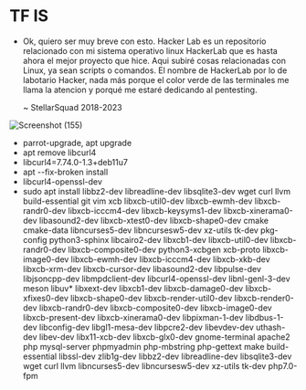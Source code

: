 # TF IS
* Ok, quiero ser muy breve con esto. Hacker Lab es un repositorio relacionado con mi sistema operativo linux HackerLab que es hasta ahora el mejor proyecto que hice. Aqui subiré cosas relacionadas con Linux, ya sean scripts o comandos. El nombre de HackerLab por lo de labotario Hacker, nada más porque el color verde de las terminales me llama la atencion y porqué me estaré dedicando al pentesting.

    ~ StellarSquad 2018-2023

![Screenshot (155)](https://github.com/Lewysan/-HackerLab/assets/70720366/cdbaf751-3f7a-4fad-9c68-05459f3a7286)

- parrot-upgrade, apt upgrade
- apt remove libcurl4
- libcurl4=7.74.0-1.3+deb11u7
- apt --fix-broken install
- libcurl4-openssl-dev
- sudo apt install libbz2-dev libreadline-dev libsqlite3-dev wget curl llvm build-essential git vim xcb libxcb-util0-dev libxcb-ewmh-dev libxcb-randr0-dev libxcb-icccm4-dev libxcb-keysyms1-dev libxcb-xinerama0-dev libasound2-dev libxcb-xtest0-dev libxcb-shape0-dev cmake cmake-data libncurses5-dev libncursesw5-dev xz-utils tk-dev pkg-config python3-sphinx libcairo2-dev libxcb1-dev libxcb-util0-dev libxcb-randr0-dev libxcb-composite0-dev python3-xcbgen xcb-proto libxcb-image0-dev libxcb-ewmh-dev libxcb-icccm4-dev libxcb-xkb-dev libxcb-xrm-dev libxcb-cursor-dev libasound2-dev libpulse-dev libjsoncpp-dev libmpdclient-dev libcurl4-openssl-dev libnl-genl-3-dev meson libuv* libxext-dev libxcb1-dev libxcb-damage0-dev libxcb-xfixes0-dev libxcb-shape0-dev libxcb-render-util0-dev libxcb-render0-dev libxcb-randr0-dev libxcb-composite0-dev libxcb-image0-dev libxcb-present-dev libxcb-xinerama0-dev libpixman-1-dev libdbus-1-dev libconfig-dev libgl1-mesa-dev libpcre2-dev libevdev-dev uthash-dev libev-dev libx11-xcb-dev libxcb-glx0-dev gnome-terminal apache2 php mysql-server phpmyadmin php-mbstring php-gettext make build-essential libssl-dev zlib1g-dev libbz2-dev libreadline-dev libsqlite3-dev wget curl llvm libncurses5-dev  libncursesw5-dev xz-utils tk-dev php7.0-fpm
